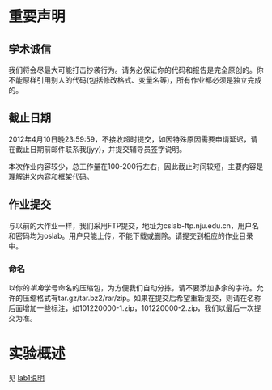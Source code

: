 # 重要声明

## 学术诚信

我们将会尽最大可能打击抄袭行为。请务必保证你的代码和报告是完全原创的。你不能原样引用别人的代码(包括修改格式、变量名等)，所有作业都必须是独立完成的。

## 截止日期

2012年4月10日晚23:59:59，不接收超时提交，如因特殊原因需要申请延迟，请在截止日期前邮件联系我(jyy)，并提交辅导员签字说明。

本次作业内容较少，总工作量在100-200行左右，因此截止时间较短，主要内容是理解讲义内容和框架代码。


## 作业提交

与以前的大作业一样，我们采用FTP提交，地址为cslab-ftp.nju.edu.cn，用户名和密码均为oslab。用户只能上传，不能下载或删除。请提交到相应的作业目录中。

### 命名

以你的*半角*学号命名的压缩包，为方便我们自动分拣，请不要添加多余的字符。允许的压缩格式有tar.gz/tar.bz2/rar/zip。如果在提交后希望重新提交，则请在名称后面增加一些标注，如101220000-1.zip，101220000-2.zip，我们以最后一次提交为准。


# 实验概述
见 [lab1说明](http://cslab.nju.edu.cn/opsystem/#OS2012_Lab1)
